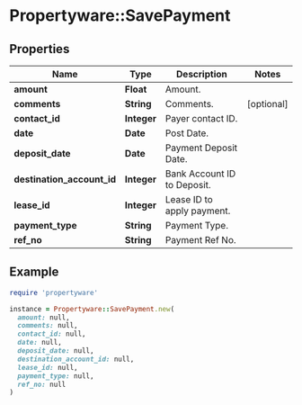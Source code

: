 # Propertyware::SavePayment

## Properties

| Name | Type | Description | Notes |
| ---- | ---- | ----------- | ----- |
| **amount** | **Float** | Amount. |  |
| **comments** | **String** | Comments. | [optional] |
| **contact_id** | **Integer** | Payer contact ID. |  |
| **date** | **Date** | Post Date. |  |
| **deposit_date** | **Date** | Payment Deposit Date. |  |
| **destination_account_id** | **Integer** | Bank Account ID to Deposit. |  |
| **lease_id** | **Integer** | Lease ID to apply payment. |  |
| **payment_type** | **String** | Payment Type. |  |
| **ref_no** | **String** | Payment Ref No. |  |

## Example

```ruby
require 'propertyware'

instance = Propertyware::SavePayment.new(
  amount: null,
  comments: null,
  contact_id: null,
  date: null,
  deposit_date: null,
  destination_account_id: null,
  lease_id: null,
  payment_type: null,
  ref_no: null
)
```

